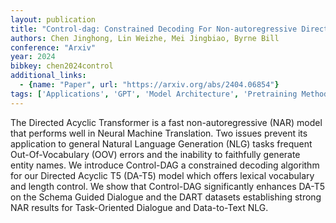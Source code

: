 ```yaml
---
layout: publication
title: "Control-dag: Constrained Decoding For Non-autoregressive Directed Acyclic T5 Using Weighted Finite State Automata"
authors: Chen Jinghong, Lin Weizhe, Mei Jingbiao, Byrne Bill
conference: "Arxiv"
year: 2024
bibkey: chen2024control
additional_links:
  - {name: "Paper", url: "https://arxiv.org/abs/2404.06854"}
tags: ['Applications', 'GPT', 'Model Architecture', 'Pretraining Methods', 'Transformer']
---
```

The Directed Acyclic Transformer is a fast non-autoregressive (NAR) model that performs well in Neural Machine Translation. Two issues prevent its application to general Natural Language Generation (NLG) tasks frequent Out-Of-Vocabulary (OOV) errors and the inability to faithfully generate entity names. We introduce Control-DAG a constrained decoding algorithm for our Directed Acyclic T5 (DA-T5) model which offers lexical vocabulary and length control. We show that Control-DAG significantly enhances DA-T5 on the Schema Guided Dialogue and the DART datasets establishing strong NAR results for Task-Oriented Dialogue and Data-to-Text NLG.
